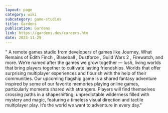 ```yaml
---
layout: page
category: wiki
subcategory: game-studios
title: Gardens
publication: Gardens
link: https://gardens.dev/careers.htm
date: 2023-11-29
---
```


" A remote games studio from developers of games like Journey, What Remains of Edith Finch , Blaseball , Dustforce , Guild Wars 2 , Firewatch, and more. We’re named after the games we grow together — lush, living worlds that bring players together to cultivate lasting friendships. Worlds that offer surprising multiplayer experiences and flourish with the help of their communities. Our upcoming flagship game is a shared fantasy adventure inspired by some of our favorite memories playing online games, particularly moments shared with strangers. Players will find themselves crossing paths in a shapeshifting, unpredictable wilderness filled with mystery and magic, featuring a timeless visual direction and tactile multiplayer play. It’s the world we want to adventure in every day."
